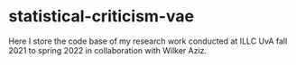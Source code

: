 # statistical-criticism-vae
Here I store the code base of my research work conducted at ILLC UvA fall 2021 to spring 2022 in collaboration with Wilker Aziz.
